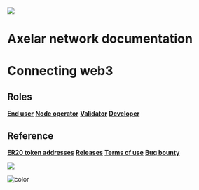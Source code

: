 <img src="_media/axelar-rotating-logo.gif">

# Axelar network documentation

# Connecting web3

## Roles

[**End user**](/parent-pages/user)
[**Node operator**](/parent-pages/node)
[**Validator**](/parent-pages/validator)
[**Developer**](/parent-pages/dev)

## Reference

[**ER20 token addresses**](/erc20-addresses)
[**Releases**](/parent-pages/releases)
[**Terms of use**](/terms-of-use)
[**Bug bounty**](/bug-bounty)

![](_media/Axelar-background.jpeg)

![color](#ffffff)
